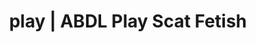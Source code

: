 ---
categories:
- Virtual Sex
- Alt Romance
- Digital Dominance
- Femdom
- Gothic Erotica
image: /assets/images/1747714275265.jpg
layout: post
schema:
  description: Premium adult content featuring Scat Fetish, ABDL Play. High-quality
    artwork with provocative themes.
  keywords:
  - Femdom
  - ABDL Play
  - Gothic Erotica
  - POV Erotica
  - Spiritual Kink
  - Scat Fetish
  name: 1747714275265 | Scat Fetish ABDL Play
  type: VisualArtwork
seo:
  description: Featured content with exclusive ABDL Play, Scat Fetish. HD images available.
  keywords: ABDL Play, Scat Fetish
  og_image: /assets/images/1747714275265.jpg
  schema_type: VisualArtwork
tags:
- '#play'
- Scat Fetish
- ABDL Play
title: play | ABDL Play Scat Fetish
---